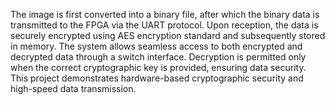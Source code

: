 The image is first converted into a binary file, after which the binary data is transmitted to the FPGA via the UART protocol. Upon reception, the data is securely encrypted using AES encryption standard and subsequently stored in memory. The system allows seamless access to both encrypted and decrypted data through a switch interface. Decryption is permitted only when the correct cryptographic key is provided, ensuring data security. This project demonstrates hardware-based cryptographic security and high-speed data transmission.
